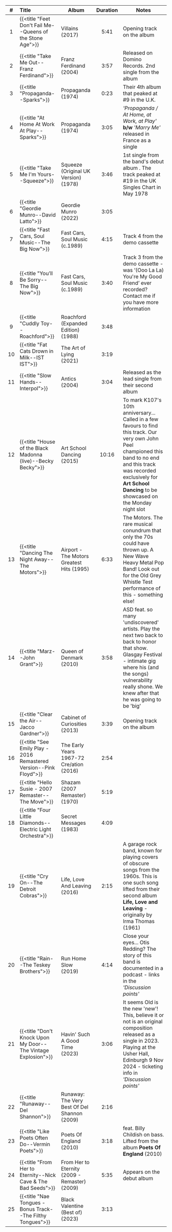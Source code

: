 | #  | Title                                                              | Album                                         | Duration | Notes                                                                                                                                                                                                                                            |
|:--:|:-------------------------------------------------------------------|-----------------------------------------------|:--------:|--------------------------------------------------------------------------------------------------------------------------------------------------------------------------------------------------------------------------------------------------|
| 1  | {{<title "Feet Don't Fail Me--Queens of the Stone Age">}}          | Villains (2017)                               |   5:41   | Opening track on the album                                                                                                                                                                                                                       |
| 2  | {{<title "Take Me Out--Franz Ferdinand">}}                         | Franz Ferdinand (2004)                        |   3:57   | Released on Domino Records. 2nd single from the album                                                                                                                                                                                            |
| 3  | {{<title "Propaganda--Sparks">}}                                   | Propaganda (1974)                             |   0:23   | Their 4th album that peaked at #9 in the U.K.                                                                                                                                                                                                    |
| 4  | {{<title "At Home At Work At Play--Sparks">}}                      | Propaganda (1974)                             |   3:05   | _'Propaganda / At Home, at Work, at Play'_ **b/w** _'Marry Me'_ released in France as a single                                                                                                                                                   |
| 5  | {{<title "Take Me I'm Yours--Squeeze">}}                           | Squeeze (Original UK Version) (1978)          |   3:46   | 1st single from the band's debut album . The track peaked at #19 in the UK Singles Chart in May 1978                                                                                                                                             |
| 6  | {{<title "Geordie Munro--David Latto">}}                           | Geordie Munro (2022)                          |   3:05   |                                                                                                                                                                                                                                                  |
| 7  | {{<title "Fast Cars, Soul Music--The Big Now">}}		                 | Fast Cars, Soul Music (c.1989)                |   4:15   | Track 4 from the demo cassette                                                                                                                                                                                                                   |
| 8  | {{<title "You’ll Be Sorry--The Big Now">}}                         | Fast Cars, Soul Music (c.1989)                |   3:40   | 	Track 3 from the demo cassette - was ’(Ooo La La) You're My Good Friend’ ever recorded? Contact me if you have more information                                                                                                                 |
| 9  | {{<title "Cuddly Toy--Roachford">}}                                | Roachford (Expanded Edition) (1988)           |   3:48   |                                                                                                                                                                                                                                                  |
| 10 | {{<title "Fat Cats Drown in Milk--IST IST">}}                      | The Art of Lying (2021)                       |   3:19   |                                                                                                                                                                                                                                                  |
| 11 | {{<title "Slow Hands--Interpol">}}                                 | Antics (2004)                                 |   3:04   | Released as the lead single from their second album                                                                                                                                                                                              |
| 12 | {{<title "House of the Black Madonna (live)--Becky Becky">}}       | Art School Dancing (2015)                     |  10:16   | To mark K107's 10th anniversary... Called in a few favours to find this track. Our very own John Peel championed this band to no end and this track was recorded exclusively for **Art School Dancing** to be showcased on the Monday night slot |
| 13 | {{<title "Dancing The Night Away--The Motors">}}                   | Airport - The Motors Greatest Hits (1995)     |   6:33   | The Motors. The rare musical conundrum that only the 70s could have thrown up. A New Wave Heavy Metal Pop Band! Look out for the Old Grey Whistle Test performance of this - something else!                                                     |
| 14 | {{<title "Marz--John Grant">}}                                     | Queen of Denmark (2010)                       |   3:58   | ASD feat. so many 'undiscovered' artists. Play the next two back to back to honor that show. Glasgay Festival - intimate gig where his (and the songs) vulnerability really shone. We knew after that he was going to be 'big'                   |
| 15 | {{<title "Clear the Air--Jacco Gardner">}}                         | Cabinet of Curiosities (2013)                 |   3:39   | Opening track on the album                                                                                                                                                                                                                       |
| 16 | {{<title "See Emily Play - 2016 Remastered Version--Pink Floyd">}} | The Early Years 1967-72 Cre/ation (2016)      |   2:54   |                                                                                                                                                                                                                                                  |
| 17 | {{<title "Hello Susie - 2007 Remaster--The Move">}}                | Shazam (2007 Remaster) (1970)                 |   5:19   |                                                                                                                                                                                                                                                  |
| 18 | {{<title "Four Little Diamonds--Electric Light Orchestra">}}       | Secret Messages (1983)                        |   4:09   |                                                                                                                                                                                                                                                  |
| 19 | {{<title "Cry On--The Detroit Cobras">}}                           | Life, Love And Leaving (2016)                 |   2:15   | A garage rock band, known for playing covers of obscure songs from the 1960s. This is one such song lifted from their second album **Life, Love and Leaving** - originally by Irma Thomas (1961)                                                 |
| 20 | {{<title "Rain--The Teskey Brothers">}}                            | Run Home Slow (2019)                          |   4:14   | Close your eyes... Otis Redding? The story of this band is documented in a podcast - links in the _'Discussion points'_                                                                                                                          |
| 21 | {{<title "Don't Knock Upon My Door--The Vintage Explosion">}}      | Havin' Such A Good Time (2023)                |   3:06   | It seems Old is the new 'new'! This, believe it or not is an original composition released as a single in 2023. Playing at the Usher Hall, Edinburgh 9 Nov 2024 - ticketing info in _'Discussion points'_                                        |
| 22 | {{<title "Runaway--Del Shannon">}}                                 | Runaway: The Very Best Of Del Shannon (2009)  |   2:16   |                                                                                                                                                                                                                                                  |
| 23 | {{<title "Like Poets Often Do--Vermin Poets">}}                    | Poets Of England (2010)                       |   3:18   | feat. Billy Childish on bass. Lifted from the album **Poets Of England** (2010)                                                                                                                                                                  |
| 24 | {{<title "From Her to Eternity--Nick Cave & The Bad Seeds">}}      | From Her to Eternity (2009 - Remaster) (2009) |   5:35   | Appears on the debut album                                                                                                                                                                                                                       |
| 25 | {{<title "Nae Tongues - Bonus Track--The Filthy Tongues">}}        | Black Valentine (Best of) (2023)              |   3:13   |                                                                                                                                                                                                                                                  |
